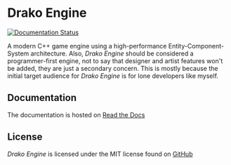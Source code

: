 # Drako Engine

[![Documentation Status](https://readthedocs.org/projects/drakoengine/badge/?version=latest)](https://drakoengine.readthedocs.io/en/latest/?badge=latest)

A modern C++ game engine using a high-performance Entity-Component-System
architecture. Also, *Drako Engine* should be considered a programmer-first
engine, not to say that designer and artist features won't be added, they are
just a secondary concern. This is mostly because the initial target audience for
*Drako Engine* is for lone developers like myself.

## Documentation

The documentation is hosted on [Read the Docs](https://drakoengine.rtfd.io)

## License

*Drako Engine* is licensed under the MIT license found on
[GitHub](https://github.com/drako0812/DrakoEngine/blob/master/LICENSE.txt)
